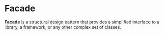 Facade
===================

**Facade** is a structural design pattern that provides a simplified interface to a library, a framework, or any other
complex set of classes.